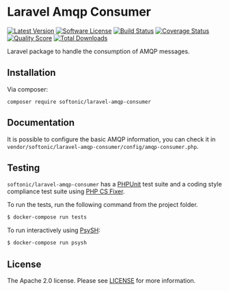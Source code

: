 Laravel Amqp Consumer
====================================

[![Latest Version](https://img.shields.io/github/release/softonic/laravel-amqp-consumer.svg?style=flat-square)](https://github.com/softonic/laravel-amqp-consumer/releases)
[![Software License](https://img.shields.io/badge/license-Apache%202.0-blue.svg?style=flat-square)](LICENSE.md)
[![Build Status](https://img.shields.io/travis/softonic/laravel-amqp-consumer/master.svg?style=flat-square)](https://travis-ci.org/softonic/laravel-amqp-consumer)
[![Coverage Status](https://img.shields.io/scrutinizer/coverage/g/softonic/laravel-amqp-consumer.svg?style=flat-square)](https://scrutinizer-ci.com/g/softonic/laravel-amqp-consumer/code-structure)
[![Quality Score](https://img.shields.io/scrutinizer/g/softonic/laravel-amqp-consumer.svg?style=flat-square)](https://scrutinizer-ci.com/g/softonic/laravel-amqp-consumer)
[![Total Downloads](https://img.shields.io/packagist/dt/softonic/laravel-amqp-consumer.svg?style=flat-square)](https://packagist.org/packages/softonic/laravel-amqp-consumer)

Laravel package to handle the consumption of AMQP messages.

Installation
-------

Via composer:
```
composer require softonic/laravel-amqp-consumer
```

Documentation
-------

It is possible to configure the basic AMQP information, you can check it in `vendor/softonic/laravel-amqp-consumer/config/amqp-consumer.php`.

Testing
-------

`softonic/laravel-amqp-consumer` has a [PHPUnit](https://phpunit.de) test suite and a coding style compliance test suite using [PHP CS Fixer](http://cs.sensiolabs.org/).

To run the tests, run the following command from the project folder.

``` bash
$ docker-compose run tests
```

To run interactively using [PsySH](http://psysh.org/):
``` bash
$ docker-compose run psysh
```

License
-------

The Apache 2.0 license. Please see [LICENSE](LICENSE) for more information.

[PSR-2]: http://www.php-fig.org/psr/psr-2/
[PSR-4]: http://www.php-fig.org/psr/psr-4/
